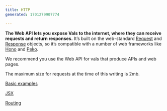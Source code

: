 ```yaml
---
title: HTTP
generated: 1701279907774

---
```


**The Web API lets you expose Vals to the internet, where they can receive
requests and return responses.** It’s built on the web-standard
[Request](https://developer.mozilla.org/en-US/docs/Web/API/Request) and
[Response](https://developer.mozilla.org/en-US/docs/Web/API/Response) objects,
so it’s compatible with a number of web frameworks like
[Hono](https://hono.dev/) and [Peko](https://github.com/sejori/peko).

We recommend you use the Web API for vals that produce APIs and web pages.

The maximum size for requests at the time of this writing is 2mb.

[Basic examples](../http-val/basic-examples)

[JSX](../http-val/jsx)

[Routing](../http-val/routing)
